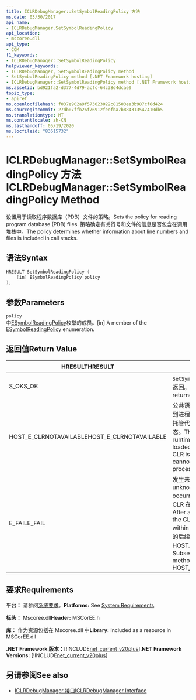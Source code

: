 ```yaml
---
title: ICLRDebugManager::SetSymbolReadingPolicy 方法
ms.date: 03/30/2017
api_name:
- ICLRDebugManager.SetSymbolReadingPolicy
api_location:
- mscoree.dll
api_type:
- COM
f1_keywords:
- ICLRDebugManager::SetSymbolReadingPolicy
helpviewer_keywords:
- ICLRDebugManager, SetSymbolREadingPolicy method
- SetSymbolReadingPolicy method [.NET Framework hosting]
- ICLRDebugManager::SetSymbolReadingPolicy method [.NET Framework hosting]
ms.assetid: bd921fa2-d377-4d79-acfc-64c38d4dcae9
topic_type:
- apiref
ms.openlocfilehash: f037e902a9f573023022c81503ea3b987cf6d424
ms.sourcegitcommit: 27db07ffb26f76912feefba7b884313547410db5
ms.translationtype: MT
ms.contentlocale: zh-CN
ms.lasthandoff: 05/19/2020
ms.locfileid: "83615732"
---
```

# <a name="iclrdebugmanagersetsymbolreadingpolicy-method"></a><span data-ttu-id="f1070-102">ICLRDebugManager::SetSymbolReadingPolicy 方法</span><span class="sxs-lookup"><span data-stu-id="f1070-102">ICLRDebugManager::SetSymbolReadingPolicy Method</span></span>
<span data-ttu-id="f1070-103">设置用于读取程序数据库（PDB）文件的策略。</span><span class="sxs-lookup"><span data-stu-id="f1070-103">Sets the policy for reading program database (PDB) files.</span></span> <span data-ttu-id="f1070-104">策略确定有关行号和文件的信息是否包含在调用堆栈中。</span><span class="sxs-lookup"><span data-stu-id="f1070-104">The policy determines whether information about line numbers and files is included in call stacks.</span></span>  
  
## <a name="syntax"></a><span data-ttu-id="f1070-105">语法</span><span class="sxs-lookup"><span data-stu-id="f1070-105">Syntax</span></span>  
  
```cpp  
HRESULT SetSymbolReadingPolicy (  
    [in] ESymbolReadingPolicy policy  
);  
```  
  
## <a name="parameters"></a><span data-ttu-id="f1070-106">参数</span><span class="sxs-lookup"><span data-stu-id="f1070-106">Parameters</span></span>  
 `policy`  
 <span data-ttu-id="f1070-107">中[ESymbolReadingPolicy](esymbolreadingpolicy-enumeration.md)枚举的成员。</span><span class="sxs-lookup"><span data-stu-id="f1070-107">[in] A member of the [ESymbolReadingPolicy](esymbolreadingpolicy-enumeration.md) enumeration.</span></span>  
  
## <a name="return-value"></a><span data-ttu-id="f1070-108">返回值</span><span class="sxs-lookup"><span data-stu-id="f1070-108">Return Value</span></span>  
  
|<span data-ttu-id="f1070-109">HRESULT</span><span class="sxs-lookup"><span data-stu-id="f1070-109">HRESULT</span></span>|<span data-ttu-id="f1070-110">说明</span><span class="sxs-lookup"><span data-stu-id="f1070-110">Description</span></span>|  
|-------------|-----------------|  
|<span data-ttu-id="f1070-111">S_OK</span><span class="sxs-lookup"><span data-stu-id="f1070-111">S_OK</span></span>|<span data-ttu-id="f1070-112">`SetSymbolReadingPolicy`已成功返回。</span><span class="sxs-lookup"><span data-stu-id="f1070-112">`SetSymbolReadingPolicy` returned successfully.</span></span>|  
|<span data-ttu-id="f1070-113">HOST_E_CLRNOTAVAILABLE</span><span class="sxs-lookup"><span data-stu-id="f1070-113">HOST_E_CLRNOTAVAILABLE</span></span>|<span data-ttu-id="f1070-114">公共语言运行时（CLR）未加载到进程中，或 CLR 处于无法运行托管代码或成功处理调用的状态。</span><span class="sxs-lookup"><span data-stu-id="f1070-114">The common language runtime (CLR) has not been loaded into a process, or the CLR is in a state in which it cannot run managed code or process the call successfully.</span></span>|  
|<span data-ttu-id="f1070-115">E_FAIL</span><span class="sxs-lookup"><span data-stu-id="f1070-115">E_FAIL</span></span>|<span data-ttu-id="f1070-116">发生未知的灾难性故障。</span><span class="sxs-lookup"><span data-stu-id="f1070-116">An unknown catastrophic failure occurred.</span></span> <span data-ttu-id="f1070-117">方法返回 E_FAIL 后，CLR 在该进程内将不再可用。</span><span class="sxs-lookup"><span data-stu-id="f1070-117">After a method returns E_FAIL, the CLR is no longer usable within the process.</span></span> <span data-ttu-id="f1070-118">对宿主方法的后续调用会返回 HOST_E_CLRNOTAVAILABLE。</span><span class="sxs-lookup"><span data-stu-id="f1070-118">Subsequent calls to hosting methods return HOST_E_CLRNOTAVAILABLE.</span></span>|  
  
## <a name="requirements"></a><span data-ttu-id="f1070-119">要求</span><span class="sxs-lookup"><span data-stu-id="f1070-119">Requirements</span></span>  
 <span data-ttu-id="f1070-120">**平台：** 请参阅[系统要求](../../get-started/system-requirements.md)。</span><span class="sxs-lookup"><span data-stu-id="f1070-120">**Platforms:** See [System Requirements](../../get-started/system-requirements.md).</span></span>  
  
 <span data-ttu-id="f1070-121">**标头：** Mscoree.dll</span><span class="sxs-lookup"><span data-stu-id="f1070-121">**Header:** MSCorEE.h</span></span>  
  
 <span data-ttu-id="f1070-122">**库：** 作为资源包括在 Mscoree.dll 中</span><span class="sxs-lookup"><span data-stu-id="f1070-122">**Library:** Included as a resource in MSCorEE.dll</span></span>  
  
 <span data-ttu-id="f1070-123">**.NET Framework 版本：**[!INCLUDE[net_current_v20plus](../../../../includes/net-current-v20plus-md.md)]</span><span class="sxs-lookup"><span data-stu-id="f1070-123">**.NET Framework Versions:** [!INCLUDE[net_current_v20plus](../../../../includes/net-current-v20plus-md.md)]</span></span>  
  
## <a name="see-also"></a><span data-ttu-id="f1070-124">另请参阅</span><span class="sxs-lookup"><span data-stu-id="f1070-124">See also</span></span>

- [<span data-ttu-id="f1070-125">ICLRDebugManager 接口</span><span class="sxs-lookup"><span data-stu-id="f1070-125">ICLRDebugManager Interface</span></span>](iclrdebugmanager-interface.md)
